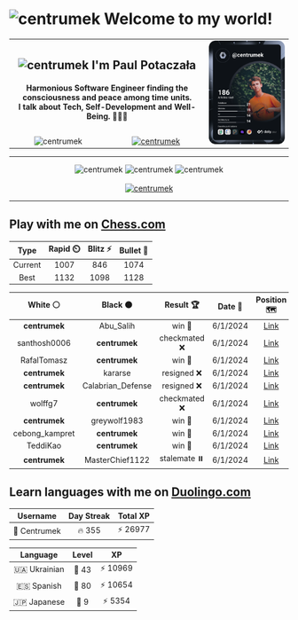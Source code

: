 <h1>
  <img
    src="https://emojis.slackmojis.com/emojis/images/1531849430/4246/blob-sunglasses.gif"
    width="30"
    alt="centrumek"
  />
  Welcome to my world!
</h1>

<table>
  <tbody>
    <tr>
      <td align="center" width="70%" colspan="2">
        <h2>
          <img
            src="https://raw.githubusercontent.com/MartinHeinz/MartinHeinz/master/wave.gif"
            width="30px"
            alt="centrumek"
          />
          I'm Paul Potaczała
        </h2>
        <h4>
          Harmonious Software Engineer finding the consciousness and peace among time units.
          <br/>
          I talk about Tech, Self-Development and Well-Being. 🌿🧘🚀
        </h4>
      </td>
      <td width="30%" rowspan="2">
        <a href="https://app.daily.dev/centrumek">
          <img
            src="./devcard.svg"
            alt="centrumek"
          />
        </a>
      </td>
    </tr>
    <tr align="center">
      <td>
        <img
          src="https://komarev.com/ghpvc/?username=centrumek&label=visitors&color=0e75b6&style=flat"
          alt="centrumek"
        >
      </td>
      <td>
        <a href="https://stackoverflow.com/users/14496012/centrumek">
          <img
            src="https://stackoverflow.com/users/flair/14496012.png?theme=dark"
            alt="centrumek"
          >
        </a>
      </td>
    </tr>
  </tbody>
</table>

---
<div align="center">
  <img 
    src="https://github-readme-stats.vercel.app/api?username=centrumek&show_icons=true&count_private=true&theme=dark&hide_border=true&hide=issues,contribs&bg_color=00000000"
    alt="centrumek"
  />
  <img
    src="https://github-readme-stats.vercel.app/api/top-langs/?username=centrumek&layout=compact&hide_border=true&theme=dark&bg_color=00000000&langs_count=6&exclude_repo=air-statistic-app"
    alt="centrumek"
  />
  <img 
    src="https://github-readme-streak-stats.herokuapp.com?user=centrumek&theme=dark&hide_border=true&background=FFFFFF00"
    alt="centrumek"
  />
  <br/>
  <br/>
  <a href="https://www.buymeacoffee.com/centrumek">
    <img
      src="https://cdn.buymeacoffee.com/buttons/v2/default-orange.png"
      height="50"
      width="210"
      alt="centrumek"
    />
  </a>
</div>

---

## Play with me on [Chess.com](https://www.chess.com/member/centrumek)

<div align="center">
<!--START_SECTION:chessStats-->
<!-- Automatically generated with https://github.com/Balastrong/chess-stats-action -->

| Type | Rapid ⏲️ | Blitz ⚡ | Bullet 🔫 |
|:---:|:---:|:---:|:---:|
| Current | 1007 | 846 | 1074 |
| Best | 1132 | 1098 | 1128 |

| White ⚪ | Black ⚫ | Result 🏆 | Date 📅 | Position 🗺️ | Type 🕕 |
|:---:|:---:|:---:|:---:|:---:|:---:|
| **centrumek** | Abu_Salih | win 🥇 | 6/1/2024 | <a href="http://www.ee.unb.ca/cgi-bin/tervo/fen.pl?select=R1kr2r1/1R4pp/1pK2n2/3p4/8/2P5/P5P1/8 b - -">Link</a> | Blitz |
| santhosh0006 | **centrumek** | checkmated ❌ | 6/1/2024 | <a href="http://www.ee.unb.ca/cgi-bin/tervo/fen.pl?select=r2qkbnr/ppp2Qpp/3p4/4p3/2BnP3/2N4P/PPPP1PP1/R1B1K2R b KQkq -">Link</a> | Blitz |
| RafalTomasz | **centrumek** | win 🥇 | 6/1/2024 | <a href="http://www.ee.unb.ca/cgi-bin/tervo/fen.pl?select=8/3k3p/1R1p1p2/2p1p3/2P1P1q1/N1KP3P/5P1P/8 w - -">Link</a> | Blitz |
| **centrumek** | kararse | resigned ❌ | 6/1/2024 | <a href="http://www.ee.unb.ca/cgi-bin/tervo/fen.pl?select=4r1k1/ppp2ppp/8/1P6/2K5/1QP1P3/P2r3P/q7 w - -">Link</a> | Blitz |
| **centrumek** | Calabrian_Defense | resigned ❌ | 6/1/2024 | <a href="http://www.ee.unb.ca/cgi-bin/tervo/fen.pl?select=8/8/4p3/3p3p/8/2p1K1k1/8/8 w - -">Link</a> | Blitz |
| wolffg7 | **centrumek** | checkmated ❌ | 6/1/2024 | <a href="http://www.ee.unb.ca/cgi-bin/tervo/fen.pl?select=r2qk2r/p3pQ1p/1p1pP1p1/2pPb3/2P5/1P6/P4P1P/R3KB1R b KQkq -">Link</a> | Blitz |
| **centrumek** | greywolf1983 | win 🥇 | 6/1/2024 | <a href="http://www.ee.unb.ca/cgi-bin/tervo/fen.pl?select=8/4B3/8/5p1R/4k1p1/P7/1PK3PP/8 b - -">Link</a> | Blitz |
| cebong_kampret | **centrumek** | win 🥇 | 6/1/2024 | <a href="http://www.ee.unb.ca/cgi-bin/tervo/fen.pl?select=8/8/5pk1/p2rn3/3N2pp/R7/6P1/6K1 w - -">Link</a> | Blitz |
| TeddiKao | **centrumek** | win 🥇 | 6/1/2024 | <a href="http://www.ee.unb.ca/cgi-bin/tervo/fen.pl?select=8/8/8/6k1/6p1/8/5QK1/8 w - -">Link</a> | Blitz |
| **centrumek** | MasterChief1122 | stalemate ⏸️ | 6/1/2024 | <a href="http://www.ee.unb.ca/cgi-bin/tervo/fen.pl?select=8/8/8/8/8/6k1/5p1p/7K w - -">Link</a> | Blitz |

<!--END_SECTION:chessStats-->
</div>

## Learn languages with me on [Duolingo.com](https://www.duolingo.com/profile/Centrumek)

<div align="center">
<!--START_SECTION:duolingoStats-->
<!-- Automatically generated with https://github.com/centrumek/duolingo-readme-stats-->

| Username | Day Streak | Total XP |
|:---:|:---:|:---:|
| 👤 Centrumek | 🔥 355 | ⚡ 26977 |

| Language | Level | XP |
|:---:|:---:|:---:|
| 🇺🇦 Ukrainian | 👑 43 | ⚡ 10969 |
| 🇪🇸 Spanish | 👑 80 | ⚡ 10654 |
| 🇯🇵 Japanese | 👑 9 | ⚡ 5354 |

<!--END_SECTION:duolingoStats-->
</div>
<!--
**centrumek/centrumek** is a ✨ _special_ ✨ repository because its `README.md` (this file) appears on your GitHub profile.

Here are some ideas to get you started:

- 🔭 I’m currently working on ...
- 🌱 I’m currently learning ...
- 👯 I’m looking to collaborate on ...
- 🤔 I’m looking for help with ...
- 💬 Ask me about ...
- 📫 How to reach me: ...
- 😄 Pronouns: ...
- ⚡ Fun fact: ...
-->
